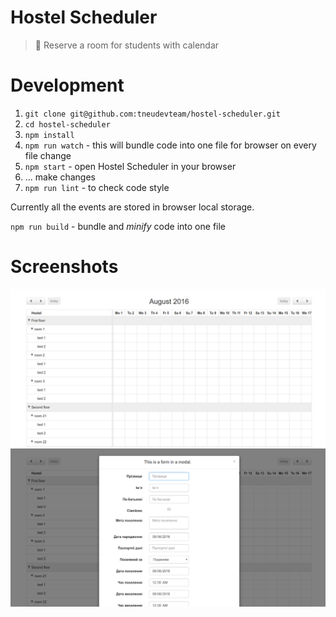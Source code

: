 # Hostel Scheduler
> :date: Reserve a room for students with calendar

# Development

1. `git clone git@github.com:tneudevteam/hostel-scheduler.git`
2. `cd hostel-scheduler`
3. `npm install`
4. `npm run watch` - this will bundle code into one file for browser on every file change
5. `npm start` - open Hostel Scheduler in your browser
6. ... make changes
7. `npm run lint` - to check code style

Currently all the events are stored in browser local storage.

`npm run build` -  bundle and *minify* code into one file 

# Screenshots

![Main Screen](media/main-screen.png)
![Modal Window](media/modal-window.png)
